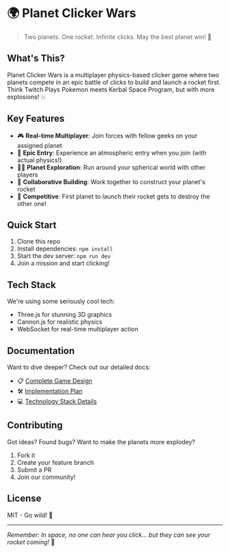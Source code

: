 # 🌍 Planet Clicker Wars

> Two planets. One rocket. Infinite clicks. May the best planet win! 🚀

## What's This? 

Planet Clicker Wars is a multiplayer physics-based clicker game where two planets compete in an epic battle of clicks to build and launch a rocket first. Think Twitch Plays Pokemon meets Kerbal Space Program, but with more explosions! 💥

## Key Features

- 🎮 **Real-time Multiplayer**: Join forces with fellow geeks on your assigned planet
- 🌠 **Epic Entry**: Experience an atmospheric entry when you join (with actual physics!)
- 🏃‍♂️ **Planet Exploration**: Run around your spherical world with other players
- 🚀 **Collaborative Building**: Work together to construct your planet's rocket
- 💪 **Competitive**: First planet to launch their rocket gets to destroy the other one!

## Quick Start

1. Clone this repo
2. Install dependencies: `npm install`
3. Start the dev server: `npm run dev`
4. Join a mission and start clicking!

## Tech Stack

We're using some seriously cool tech:
- Three.js for stunning 3D graphics
- Cannon.js for realistic physics
- WebSocket for real-time multiplayer action

## Documentation

Want to dive deeper? Check out our detailed docs:
- 📋 [Complete Game Design](./memory-bank/game-design.md)
- 🛠️ [Implementation Plan](./implementation-plan.md)
- 💻 [Technology Stack Details](./technology-stack.md)

## Contributing

Got ideas? Found bugs? Want to make the planets more explodey? 
1. Fork it
2. Create your feature branch
3. Submit a PR
4. Join our community!

## License

MIT - Go wild! 🎉

---
*Remember: In space, no one can hear you click... but they can see your rocket coming!* 🌠